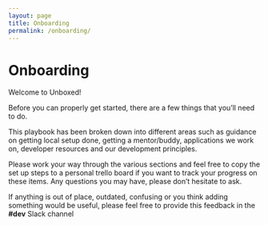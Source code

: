 ```yaml
---
layout: page
title: Onboarding
permalink: /onboarding/
---
```


# Onboarding

Welcome to Unboxed! 

Before you can properly get started, there are a few things that you’ll need to do.

This playbook has been broken down into different areas such as guidance on getting local setup done, getting a mentor/buddy, applications we work on, developer resources and our development principles.

Please work your way through the various sections and feel free to copy the set up steps to a personal trello board if you want to track your progress on these items. Any questions you may have, please don’t hesitate to ask.

If anything is out of place, outdated, confusing or you think adding something would be useful, please feel free to provide this feedback in the **#dev** Slack channel
